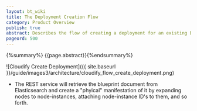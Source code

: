 ```yaml
---
layout: bt_wiki
title: The Deployment Creation Flow
category: Product Overview
publish: true
abstract: Describes the flow of creating a deployment for an existing Blueprint
pageord: 500
---
```

{%summary%} {{page.abstract}}{%endsummary%}

![Cloudify Create Deployment]({{ site.baseurl }}/guide/images3/architecture/cloudify_flow_create_deployment.png)

* The REST service will retrieve the blueprint document from Elasticsearch and create a "phyical" manifestation of it by expanding nodes to node-instances, attaching node-instance ID's to them, and so forth.